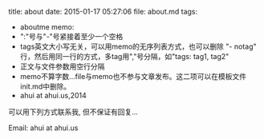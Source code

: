 title: about
date:  2015-01-17 05:27:06
file:  about.md
tags: 
- aboutme
memo: 
- ":"号与"-"号紧接着至少一个空格
- tags英文大小写无关，可以用memo的无序列表方式，也可以删除 "- notag" 行，然后用同一行的方式，多tag用","号分隔，如"tags: tag1, tag2"
- 正文与文件参数用空行分隔
- memo不算字数...file与memo也不参与文章发布。这二项可以在模板文件init.md中删除。
- ahui at ahui.us,2014

 可以用下列方式联系我, 但不保证有回复...

 Email: ahui at ahui.us

 

